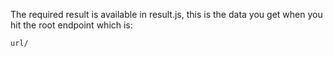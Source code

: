 The required result is available in result.js, this is the data you get when you hit the root endpoint which is:

```url/```